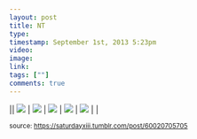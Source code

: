 ```yaml
---
layout: post
title: NT
type: 
timestamp: September 1st, 2013 5:23pm
video: 
image: 
link: 
tags: [""]
comments: true
---
```


|| <img src="https://saturdayxiii.github.io/media/60020705705_0.jpg"/> | <img src="https://saturdayxiii.github.io/media/60020705705_1.jpg"/> | <img src="https://saturdayxiii.github.io/media/60020705705_2.jpg"/> |
 <img src="https://saturdayxiii.github.io/media/60020705705_3.jpg"/> | <img src="https://saturdayxiii.github.io/media/60020705705_4.jpg"/> |  |

<small>source: https://saturdayxiii.tumblr.com/post/60020705705</small>